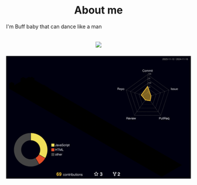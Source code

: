 <h1 align="center" >About me</h1>
I'm Buff baby that can dance like a man
<h2 align="center"><IMG SRC="https://media1.tenor.com/m/KTEUx4mvGskAAAAd/adventure-time-finn.gif)"></h2>


![](./profile-3d-contrib/profile-night-rainbow.svg)


